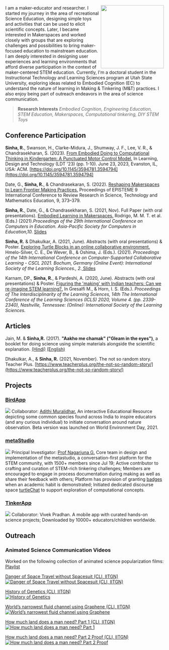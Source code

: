 <img src=".assets/../assets/img/pic-default.png" align="right" width="200">
I am a maker-educator and researcher. I started my journey in the area of recreational Science Education, designing simple toys and activities that can be used to elicit scientific concepts. Later, I became interested in Makerspaces and worked closely with groups that are exploring challenges and possibilities to bring maker-focused education to mainstream education.
I am deeply interested in designing user experiences and learning environments that afford diverse participation in the context of maker-centered STEM education. Currently, I'm a doctoral student in the Instructional Technology and Learning Sciences program at Utah State University, exploring ideas related to Embodied Cognition (EC) to understand the nature of learning in Making & Tinkering (M&T) practices. I also enjoy being part of outreach endeavors in the area of science communication.

> **Research Interests** _Embodied Cognition, Engineering Education, STEM Education, Makerspaces, Computational tinkering, DIY STEM Toys_

## Conference Participation

**Sinha, R.**, Swanson, H., Clarke-Midura, J., Shumway, J. F., Lee, V. R., & Chandrasekharan, S. (2023). [From Embodied Doing to Computational Thinking in Kindergarten: A Punctuated Motor Control Model.](./assets/pdf/ldt23-4-final.pdf) In Learning, Design and Technology (LDT '23) (pp. 1-10). June 23, 2023, Evanston, IL, USA: ACM. [https://doi.org/10.1145/3594781.3594794](https://doi.org/10.1145/3594781.3594794)

Date, G., **Sinha, R.**, & Chandrasekaran, S. (2022). [Reshaping Makerspaces to Learn Frontier Making Practices.](./assets/pdf/Reshaping_Makerspaces_to_Learn_Frontier.pdf) Proceedings of EPISTEME 9 International Conference to Review Research in Science, Technology and Mathematics Education, 9, 373–379.

**Sinha, R.**, Date, G., & Chandrasekharan, S. (2021, Nov). Full Paper (with oral presentations). [Embodied Learning in Makerspaces.](./assets/pdf/icce-2021.pdf) Rodrigo, M. M. T. et al. (Eds.) (2021)._Proceedings of the 29th International Conference on Computers in Education. Asia-Pacific Society for Computers in Education,10._ [ Slides](./assets/pdf/icce-slides-2021.pdf) 

**Sinha, R.** & Dhakulkar, A. (2021, June).  Abstracts (with oral presentations) & Poster. [Exploring Turtle Blocks in an online collaborative environment.](https://repository.isls.org/handle/1/7330) Hmelo-Silver, C. E., De Wever, B., & Oshima, J. (Eds.). (2021). _Proceedings of the 14th International Conference on Computer-Supported Collaborative Learning - CSCL 2021. Bochum, Germany (Online Event): International Society of the Learning Sciences., 2._[ Slides](https://ravi312.github.io/CSCL2021/)

Karnam, DP., **Sinha, R.**, & Pardeshi, A. (2020, June). Abstracts (with oral presentations) & Poster. [Figuring the 'making' with Indian teachers: Can we re-imagine STEM learning?.](https://repository.isls.org/handle/1/6549) In Gresalfi M., & Horn, I. S. (Eds.). _Proceedings of The Interdisciplinarity of the Learning Sciences, 14th The International Conference of the Learning Sciences (ICLS) 2020, Volume 4. (pp. 2339-2340), Nashville, Tennessee: (Online): International Society of the Learning Sciences._

## Articles

Jain, M. & **Sinha,R.** (2017). **"Aakho me chamak" ("Gleam in the eyes")**, a booklet for doing science using simple materials alongside the scientific explanation. [(Hindi)](./assets/pdf/1-2.pdf) [(English)](./assets/pdf/1-1.pdf)

Dhakulkar, A., & **Sinha, R.** (2021, November). The not so random story. Teacher Plus. [https://www.teacherplus.org/the-not-so-random-story/](https://www.teacherplus.org/the-not-so-random-story/)

## Projects

### [BirdApp](https://birds.hbcse.tifr.res.in/)
[![](./assets/img/birdapp.png)](https://birds.hbcse.tifr.res.in/)
Collaborator: [Adithi Muralidhar.](https://dnte.hbcse.tifr.res.in/members/adithi-muralidhar/) An interactive Educational Resource depicting some common species found across India to inspire educators (and any curious individual) to initiate conversation around nature observation. Beta version was launched on World Environment Day, 2021. 

### [metaStudio](https://metastudio.org)
[![](./assets/img/metaStudio.png)](https://metastudio.org)
Principal Investigator: [Prof Nagarjuna G.](https://www.hbcse.tifr.res.in/people/former-members/nagarjuna-g/nagarjuna-g) Core team in design and implementation of the metastudio, a conversation-first platform for the STEM community, with 1500+ members since Jul 19; Active contributor to crafting and curation of STEM-rich tinkering challenges; Members are encouraged to engage in process documentation during making as well as share their feedback with others; Platform has provision of granting [badges](https://metastudio.org/badges) when an academic habit is demonstrated; Initiated dedicated discourse space [turtleChat](https://metastudio.org/c/turtlechat/35) to support exploration of computational concepts.

### [TinkerApp](https://tinkerapp.github.io/)
[![](./assets/img/tinkerapp.png)](https://tinkerapp.github.io/)
Collaborator: Vivek Pradhan. A mobile app with curated hands-on science projects; Downloaded by 10000+ educators/children worldwide.

## Outreach

### Animated Science Communication Videos

Worked on the following collection of animated science popularization films:  [Playlist](https://www.youtube.com/watch?v=b0NM_mjo7QE&list=PLTtqYIBJI7Zd2itCZNZVNRgToOwJFhYGs)

[Danger of Space Travel without Spacesuit (CLI, IITGN)](https://www.youtube.com/watch?v=9qZQOJ-eMf8&list=PLTtqYIBJI7Zd2itCZNZVNRgToOwJFhYGs&index=6)  
[![Danger of Space Travel without Spacesuit (CLI, IITGN)](/assets/img/th_ani_space.png)](https://www.youtube.com/watch?v=9qZQOJ-eMf8&list=PLTtqYIBJI7Zd2itCZNZVNRgToOwJFhYGs&index=6)

[History of Genetics (CLI, IITGN)](https://www.youtube.com/watch?v=ijx6G5GZOJ8&list=PLTtqYIBJI7Zd2itCZNZVNRgToOwJFhYGs&index=4)  
[![History of Genetics](/assets/img/th_ani_genetics.png)](https://www.youtube.com/watch?v=ijx6G5GZOJ8&list=PLTtqYIBJI7Zd2itCZNZVNRgToOwJFhYGs&index=4)

[World’s narrowest fluid channel using Graphene (CLI, IITGN)](https://www.youtube.com/watch?v=mbQahUMADIM&list=PLTtqYIBJI7Zd2itCZNZVNRgToOwJFhYGs&index=5)  
[![World’s narrowest fluid channel using Graphene](/assets/img/th_ani_narrow.png)](https://www.youtube.com/watch?v=mbQahUMADIM&list=PLTtqYIBJI7Zd2itCZNZVNRgToOwJFhYGs&index=5)

[How much land does a man need? Part 1 (CLI, IITGN)](https://www.youtube.com/watch?v=9H7-NEdJ6XA&list=PLTtqYIBJI7Zd2itCZNZVNRgToOwJFhYGs&index=8)  
[![How much land does a man need? Part 1](/assets/img/th_ani_land1.png)](https://www.youtube.com/watch?v=9H7-NEdJ6XA&list=PLTtqYIBJI7Zd2itCZNZVNRgToOwJFhYGs&index=8)

[How much land does a man need? Part 2 Proof (CLI, IITGN)](https://www.youtube.com/watch?v=lmcGF4lghc4&list=PLTtqYIBJI7Zd2itCZNZVNRgToOwJFhYGs&index=7)  
[![How much land does a man need? Part 2 Proof](/assets/img/th_ani_land2.png)](https://www.youtube.com/watch?v=lmcGF4lghc4&list=PLTtqYIBJI7Zd2itCZNZVNRgToOwJFhYGs&index=7)
